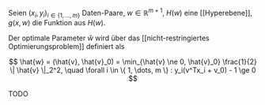 Seien $(x_i, y_i)_{i \in \{ 1, \dots, m \}}$ Daten-Paare, $w \in \mathbb{R}^{m+1}$, $H(w)$ eine [[Hyperebene]], $g(x, w)$ die Funktion aus $H(w)$.

Der optimale Parameter $\hat{w}$ wird über das [[nicht-restringiertes Optimierungsproblem]] definiert als

$$
	\hat{w} = (\hat{v}, \hat{v}_0) = \min_{\hat{v} \ne 0, \hat{v}_0} \frac{1}{2} \| \hat{v} \|_2^2, \quad \forall i \in \{ 1, \dots, m \} : y_i(v^Tx_i + v_0) - 1 \ge 0
$$

TODO